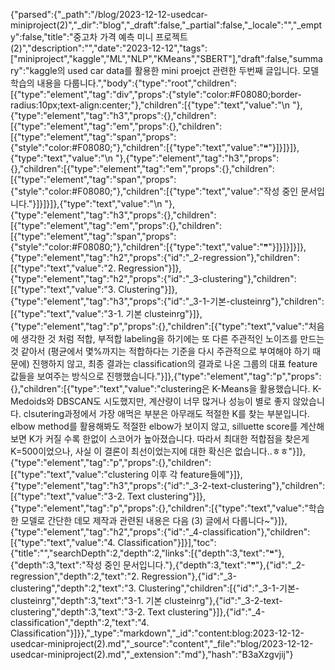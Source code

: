 {"parsed":{"_path":"/blog/2023-12-12-usedcar-miniproject(2)","_dir":"blog","_draft":false,"_partial":false,"_locale":"","_empty":false,"title":"중고차 가격 예측 미니 프로젝트(2)","description":"","date":"2023-12-12","tags":["miniproject","kaggle","ML","NLP","KMeans","SBERT"],"draft":false,"summary":"kaggle의 used car data를 활용한 mini proejct 관련한 두번째 글입니다. 모델 학습의 내용을 다룹니다.","body":{"type":"root","children":[{"type":"element","tag":"div","props":{"style":"color:#F08080;border-radius:10px;text-align:center;"},"children":[{"type":"text","value":"\n    "},{"type":"element","tag":"h3","props":{},"children":[{"type":"element","tag":"em","props":{},"children":[{"type":"element","tag":"span","props":{"style":"color:#F08080;"},"children":[{"type":"text","value":"❝"}]}]}]},{"type":"text","value":"\n    "},{"type":"element","tag":"h3","props":{},"children":[{"type":"element","tag":"em","props":{},"children":[{"type":"element","tag":"span","props":{"style":"color:#F08080;"},"children":[{"type":"text","value":"작성 중인 문서입니다."}]}]}]},{"type":"text","value":"\n    "},{"type":"element","tag":"h3","props":{},"children":[{"type":"element","tag":"em","props":{},"children":[{"type":"element","tag":"span","props":{"style":"color:#F08080;"},"children":[{"type":"text","value":"❞"}]}]}]}]},{"type":"element","tag":"h2","props":{"id":"_2-regression"},"children":[{"type":"text","value":"2. Regression"}]},{"type":"element","tag":"h2","props":{"id":"_3-clustering"},"children":[{"type":"text","value":"3. Clustering"}]},{"type":"element","tag":"h3","props":{"id":"_3-1-기본-clusteinrg"},"children":[{"type":"text","value":"3-1. 기본 clusteinrg"}]},{"type":"element","tag":"p","props":{},"children":[{"type":"text","value":"처음에 생각한 것 처럼 적합, 부적합 labeling을 하기에는 또 다른 주관적인 노이즈를 만드는 것 같아서 (평균에서 몇%까지는 적합하다는 기준을 다시 주관적으로 부여해야 하기 때문에) 진행하지 않고, 최종 결과는 classification의 결과로 나온 그룹의 대표 feature 값들을 보여주는 방식으로 진행했습니다."}]},{"type":"element","tag":"p","props":{},"children":[{"type":"text","value":"clustering은 K-Means을 활용했습니다. K-Medoids와 DBSCAN도 시도했지만, 계산량이 너무 많거나 성능이 별로 좋지 않았습니다. clsutering과정에서 가장 애먹은 부분은 아무래도 적절한 K를 찾는 부분입니다. elbow method를 활용해봐도 적절한 elbow가 보이지 않고, silluette score를 계산해보면 K가 커질 수록 한없이 스코어가 높아졌습니다. 따라서 최대한 적합점을 찾은게 K=500이었으나, 사실 이 결론이 최선이었는지에 대한 확신은 없습니다..ㅎㅎ"}]},{"type":"element","tag":"p","props":{},"children":[{"type":"text","value":"clustering 이후 각 feature들에"}]},{"type":"element","tag":"h3","props":{"id":"_3-2-text-clustering"},"children":[{"type":"text","value":"3-2. Text clustering"}]},{"type":"element","tag":"p","props":{},"children":[{"type":"text","value":"학습한 모델로 간단한 데모 제작과 관련된 내용은 다음 (3) 글에서 다룹니다~"}]},{"type":"element","tag":"h2","props":{"id":"_4-classification"},"children":[{"type":"text","value":"4. Classification"}]}],"toc":{"title":"","searchDepth":2,"depth":2,"links":[{"depth":3,"text":"❝"},{"depth":3,"text":"작성 중인 문서입니다."},{"depth":3,"text":"❞"},{"id":"_2-regression","depth":2,"text":"2. Regression"},{"id":"_3-clustering","depth":2,"text":"3. Clustering","children":[{"id":"_3-1-기본-clusteinrg","depth":3,"text":"3-1. 기본 clusteinrg"},{"id":"_3-2-text-clustering","depth":3,"text":"3-2. Text clustering"}]},{"id":"_4-classification","depth":2,"text":"4. Classification"}]}},"_type":"markdown","_id":"content:blog:2023-12-12-usedcar-miniproject(2).md","_source":"content","_file":"blog/2023-12-12-usedcar-miniproject(2).md","_extension":"md"},"hash":"B3aXzgvjij"}